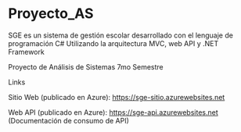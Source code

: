 # Proyecto_AS

SGE es un sistema de gestión escolar
desarrollado con el lenguaje de programación C#
Utilizando la arquitectura MVC, web API y .NET Framework

Proyecto de Análisis de Sistemas 7mo Semestre


Links

Sitio Web (publicado en Azure): https://sge-sitio.azurewebsites.net 

Web API (publicado en Azure): https://sge-api.azurewebsites.net
(Documentación de consumo de API)
